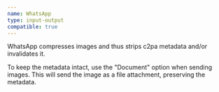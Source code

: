 ```yaml
---
name: WhatsApp
type: input-output
compatible: true
---
```

WhatsApp compresses images and thus strips c2pa metadata and/or invalidates it.

To keep the metadata intact, use the "Document" option when sending images. This will send the image as a file attachment, preserving the metadata.
